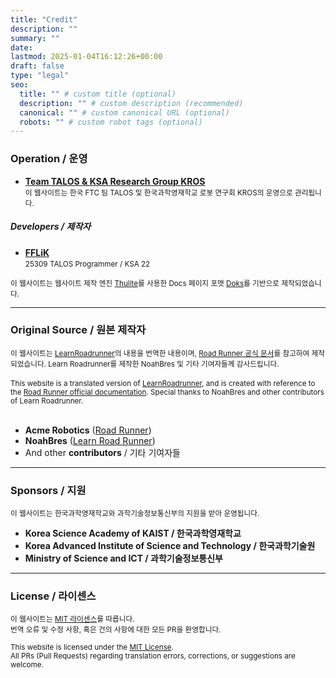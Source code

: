 ```yaml
---
title: "Credit"
description: ""
summary: ""
date: 
lastmod: 2025-01-04T16:12:26+00:00
draft: false
type: "legal"
seo:
  title: "" # custom title (optional)
  description: "" # custom description (recommended)
  canonical: "" # custom canonical URL (optional)
  robots: "" # custom robot tags (optional)
---
```


### Operation / 운영
- **[Team TALOS & KSA Research Group KROS](https://github.com/TALOS-25309)**     
  <small> 이 웹사이트는 한국 FTC 팀 TALOS 및 한국과학영재학교 로봇 연구회 KROS의 운영으로 관리됩니다. </small>

##### Developers / 제작자
- **[FFLiK](https://github.com/FFLiK)**     
  <small> 25309 TALOS Programmer / KSA 22 </small>

<small>
이 웹사이트는 웹사이트 제작 엔진 <a href="https://github.com/thuliteio/thulite">Thulite</a>를 사용한 
Docs 페이지 포맷 <a href="https://getdoks.org/">Doks</a>를 기반으로 제작되었습니다.
</small>

---

### Original Source / 원본 제작자

<small>
이 웹사이트는 <a href="https://learnroadrunner.com/">LearnRoadrunner</a>의 내용을 번역한 내용이며,   
<a href="https://acme-robotics.gitbook.io/road-runner/">Road Runner 공식 문서</a>를 참고하여 제작되었습니다.   
Learn Roadrunner를 제작한 NoahBres 및 기타 기여자들께 감사드립니다.   
</small>
<br><br>
<small>
This website is a translated version of <a href="https://learnroadrunner.com/">LearnRoadrunner</a>,
and is created with reference to the <a href="https://acme-robotics.gitbook.io/road-runner/">Road Runner official documentation</a>.
Special thanks to NoahBres and other contributors of Learn Roadrunner.
</small>
<br><br>

- **Acme Robotics** ([Road Runner](https://acme-robotics.gitbook.io/road-runner/))
- **NoahBres** ([Learn Road Runner](https://github.com/NoahBres/LearnRoadRunner/))
- And other **contributors** / 기타 기여자들

---

### Sponsors / 지원
  <small> 이 웹사이트는 한국과학영재학교와 과학기술정보통신부의 지원을 받아 운영됩니다. </small>

- **Korea Science Academy of KAIST / 한국과학영재학교**
- **Korea Advanced Institute of Science and Technology / 한국과학기술원**   
- **Ministry of Science and ICT / 과학기술정보통신부**

---

### License / 라이센스
<small> 이 웹사이트는 <a href="https://github.com/FFLiK/RoadrunnerTurorial/blob/main/LICENSE">MIT 라이센스</a>를 따릅니다. <br> 번역 오류 및 수정 사항, 혹은 건의 사항에 대한 모든 PR을 환영합니다.</small>

<small> This website is licensed under the <a href="https://github.com/FFLiK/RoadrunnerTurorial/blob/main/LICENSE">MIT License</a>. <br> All PRs (Pull Requests) regarding translation errors, corrections, or suggestions are welcome.</small>